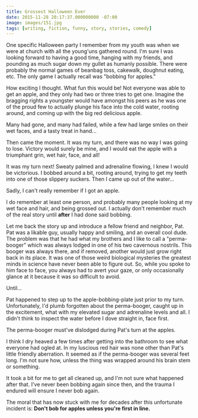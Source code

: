 ```yaml
---
title: Grossest Halloween Ever
date: 2015-11-28 20:17:37.000000000 -07:00
image: images/151.jpg
tags: [writing, fiction, funny, story, stories, comedy]
---
```



One specific Halloween party I remember from my youth was when we were at church with all the young'uns gathered round. I'm sure I was looking forward to having a good time, hanging with my friends, and pounding as much sugar down my gullet as humanly possible. There were probably the normal games of beanbag toss, cakewalk, doughnut eating, etc. The only game I actually recall was "bobbing for apples."

How exciting I thought. What fun this would be! Not everyone was able to get an apple, and they only had two or three tries to get one. Imagine the bragging rights a youngster would have amongst his peers as he was one of the proud few to actually plunge his face into the cold water, rooting around, and coming up with the big red delicious apple.

Many had gone, and many had failed, while a few had large smiles on their wet faces, and a tasty treat in hand...

Then came the moment. It was my turn, and there was no way I was going to lose. Victory would surely be mine, and I would eat the apple with a triumphant grin, wet hair, face, and all! 

It was my turn next! Sweaty palmed and adrenaline flowing, I knew I would be victorious.  I bobbed around a bit, rooting around, trying to get my teeth into one of those slippery suckers. Then I came up out of the water...

Sadly, I can't really remember if I got an apple.

I do remember at least one person, and probably many people looking at my wet face and hair, and being grossed out.  I actually don't remember much of the real story until **after** I had done said bobbing.

Let me back the story up and introduce a fellow friend and neighbor, Pat. Pat was a likable guy, usually happy and smiling, and an overall cool dude.  The problem was that he had what my brothers and I like to call a "perma-booger" which was always lodged in one of his two cavernous nostrils. This booger was always there, and if removed, another would just grow right back in its place. It was one of those weird biological mysteries the greatest minds in science have never been able to figure out. So, while you spoke to him face to face, you always had to avert your gaze, or only occasionally glance at it because it was so difficult to avoid.

Until...

Pat happened to step up to the apple-bobbing-plate just prior to my turn. Unfortunately, I'd plumb forgotten about the perma-booger, caught up in the excitement, what with my elevated sugar and adrenaline levels and all.  I didn't think to inspect the water before I dove straight in, face first.

The perma-booger must've dislodged during Pat's turn at the apples.

I think I dry heaved a few times after getting into the bathroom to see what everyone had ogled at.  In my luscious red hair was none other than Pat's little friendly aberration. It seemed as if the perma-booger was several feet long. I'm not sure how, unless the thing was wrapped around his brain stem or something.

It took a bit for me to get all cleaned up, and I'm not sure what happened after that. I've never been bobbing again since then, and the trauma I endured will ensure I never bob again.

The moral that has now stuck with me for decades after this unfortunate incident is: **Don't bob for apples unless you're first in line.**
